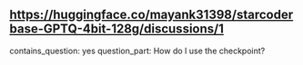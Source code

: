 ## https://huggingface.co/mayank31398/starcoderbase-GPTQ-4bit-128g/discussions/1

contains_question: yes
question_part: How do I use the checkpoint?
